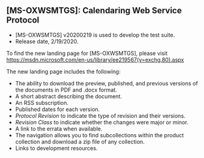 ## [MS-OXWSMTGS]: Calendaring Web Service Protocol
- [MS-OXWSMTGS] v20200219 is used to develop the test suite.
- Release date, 2/19/2020.

To find the new landing page for [MS-OXWSMTGS], please visit https://msdn.microsoft.com/en-us/library/ee219567(v=exchg.80).aspx

The new landing page includes the following:
- The ability to download the preview, published, and previous versions of the documents in PDF and .docx format.
- A short abstract describing the document.
- An RSS subscription.
- Published dates for each version.
- *Protocol Revision* to indicate the type of revision and their versions.
- *Revision Class* to indicate whether the changes were major or minor.
- A link to the errata when available.
- The navigation allows you to find subcollections within the product collection and download a zip file of any collection.
- Links to development resources.